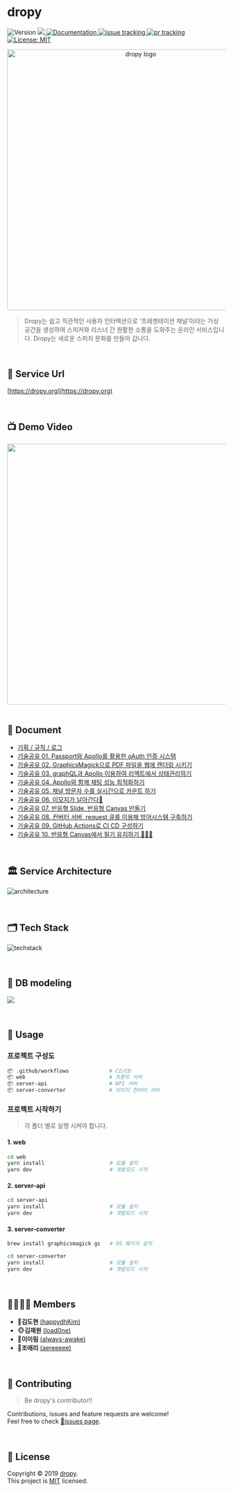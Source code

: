 # dropy
<p>
<!-- version -->
  <img alt="Version" src="https://img.shields.io/badge/version-1.2.2-blue.svg?cacheSeconds=2592000" />
<!-- release -->
  <a href="https://github.com/connect-foundation/2019-02/releases">
    <img src="https://img.shields.io/github/release-date/connect-foundation/2019-02?color=orange">
  </a>
<!-- doc -->
  <a href="https://github.com/connect-foundation/2019-02/wiki" target="_blank">
    <img alt="Documentation" src="https://img.shields.io/badge/documentation-yes-brightgreen.svg" />
  </a>
<!-- issue -->
  <a href="https://github.com/connect-foundation/2019-02/issues">
    <img alt="issue tracking" src="https://img.shields.io/github/issues/connect-foundation/2019-02"/>
  </a>
<!-- pr -->
  <a href="https://github.com/connect-foundation/2019-02/pulls">
    <img alt="pr tracking" src="https://img.shields.io/github/issues-pr/connect-foundation/2019-02"/>
  </a>
<!-- license -->
  <a href="https://github.com/connect-foundation/2019-02/blob/master/LICENSE.md" target="_blank">
    <img alt="License: MIT" src="https://img.shields.io/badge/License-MIT-yellow.svg" />
  </a>
</p>
<p align="middle">
    <img width="600" alt="dropy logo" src="https://user-images.githubusercontent.com/40539104/69215727-cf192200-0bad-11ea-89e0-e02852e2790b.png">
</p>


> Dropy는 쉽고 직관적인 사용자 인터랙션으로 ‘프레젠테이션 채널’이라는 가상 공간을 생성하여 스피커와 리스너 간 원활한 소통을 도와주는 온라인 서비스입니다.
> Dropy는 새로운 스피치 문화를 만들어 갑니다.

<br>


## 🐤 Service Url
[https://dropy.org](https://dropy.org)

<br>

## 📺 Demo Video

<a href="https://www.youtube.com/watch?v=233P-EtFJbg&feature=youtu.be" target="_blank">
  <img src="https://kr.object.ncloudstorage.com/privatebucket/screenshot__dropy_demo.png" width="600">
</a>

<br>
<br>

## 📝 Document

- [기획 / 규칙 / 로그](https://github.com/connect-foundation/2019-02/wiki)
- [기술공유 01. Passport와 Apollo를 활용한 oAuth 인증 시스템](https://github.com/connect-foundation/2019-02/wiki/%EA%B8%B0%EC%88%A0%EA%B3%B5%EC%9C%A0-01.-Passport%EC%99%80-Apollo%EB%A5%BC-%ED%99%9C%EC%9A%A9%ED%95%9C-oAuth-%EC%9D%B8%EC%A6%9D-%EC%8B%9C%EC%8A%A4%ED%85%9C)
- [기술공유 02. GraphicsMagick으로 PDF 파일을 웹에 렌더링 시키기](https://github.com/connect-foundation/2019-02/wiki/%EA%B8%B0%EC%88%A0%EA%B3%B5%EC%9C%A0-02.-GraphicsMagick%EC%9C%BC%EB%A1%9C-PDF-%ED%8C%8C%EC%9D%BC%EC%9D%84-%EC%9B%B9%EC%97%90-%EB%A0%8C%EB%8D%94%EB%A7%81-%EC%8B%9C%ED%82%A4%EA%B8%B0)
- [기술공유 03. graphQL과 Apollo 이용하여 리액트에서 상태관리하기](https://github.com/connect-foundation/2019-02/wiki/%EA%B8%B0%EC%88%A0%EA%B3%B5%EC%9C%A0-03.-graphQL%EA%B3%BC-Apollo-%EC%9D%B4%EC%9A%A9%ED%95%98%EC%97%AC-%EB%A6%AC%EC%95%A1%ED%8A%B8%EC%97%90%EC%84%9C-%EC%83%81%ED%83%9C%EA%B4%80%EB%A6%AC%ED%95%98%EA%B8%B0)
- [기술공유 04. Apollo와 함께 채팅 성능 최적화하기](https://github.com/connect-foundation/2019-02/wiki/%EA%B8%B0%EC%88%A0%EA%B3%B5%EC%9C%A0-04.-Apollo%EC%99%80-%ED%95%A8%EA%BB%98-%EC%B1%84%ED%8C%85-%EC%84%B1%EB%8A%A5-%EC%B5%9C%EC%A0%81%ED%99%94%ED%95%98%EA%B8%B0)
- [기술공유 05. 채널 방문자 수를 실시간으로 카운트 하기](https://github.com/connect-foundation/2019-02/wiki/%EA%B8%B0%EC%88%A0%EA%B3%B5%EC%9C%A0-05.-%EC%B1%84%EB%84%90-%EB%B0%A9%EB%AC%B8%EC%9E%90-%EC%88%98%EB%A5%BC-%EC%8B%A4%EC%8B%9C%EA%B0%84%EC%9C%BC%EB%A1%9C-%EC%B9%B4%EC%9A%B4%ED%8A%B8-%ED%95%98%EA%B8%B0%F0%9F%A6%89)
- [기술공유 06. 이모지가 날아간다🤭](https://github.com/connect-foundation/2019-02/wiki/%EA%B8%B0%EC%88%A0%EA%B3%B5%EC%9C%A0-06.-%EC%9D%B4%EB%AA%A8%EC%A7%80%EA%B0%80-%EB%82%A0%EC%95%84%EA%B0%84%EB%8B%A4%F0%9F%A4%AD)
- [기술공유 07. 반응형 Slide, 반응형 Canvas 만들기](https://github.com/connect-foundation/2019-02/wiki/%EA%B8%B0%EC%88%A0%EA%B3%B5%EC%9C%A0-07.--%EB%B0%98%EC%9D%91%ED%98%95-Slide,-%EB%B0%98%EC%9D%91%ED%98%95-Canvas-%EB%A7%8C%EB%93%A4%EA%B8%B0)
- [기술공유 08. 컨버터 서버, request 큐를 이용해 방어시스템 구축하기](https://github.com/connect-foundation/2019-02/wiki/%EA%B8%B0%EC%88%A0%EA%B3%B5%EC%9C%A0-08.-%EC%BB%A8%EB%B2%84%ED%84%B0-%EC%84%9C%EB%B2%84,-request-%ED%81%90%EB%A5%BC-%EC%9D%B4%EC%9A%A9%ED%95%B4-%EB%B0%A9%EC%96%B4%EC%8B%9C%EC%8A%A4%ED%85%9C-%EA%B5%AC%EC%B6%95%ED%95%98%EA%B8%B0)
- [기술공유 09. GitHub Actions로 CI CD 구성하기](https://github.com/connect-foundation/2019-02/wiki/%EA%B8%B0%EC%88%A0%EA%B3%B5%EC%9C%A0-09.-GitHub-Actions%EB%A1%9C-CI-CD-%EA%B5%AC%EC%84%B1%ED%95%98%EA%B8%B0)
- [기술공유 10. 반응형 Canvas에서 필기 유지하기 👩🏻‍🎨](https://github.com/connect-foundation/2019-02/wiki/%EA%B8%B0%EC%88%A0-%EA%B3%B5%EC%9C%A0-10.-%EB%B0%98%EC%9D%91%ED%98%95-Canvas%EC%97%90%EC%84%9C-%ED%95%84%EA%B8%B0-%EC%9C%A0%EC%A7%80%ED%95%98%EA%B8%B0-%F0%9F%91%A9%F0%9F%8F%BB%E2%80%8D%F0%9F%8E%A8)
<br>

## 🏛 Service Architecture
![architecture](https://user-images.githubusercontent.com/29801123/87169897-962fe800-c30b-11ea-9c7e-c852f6e9dfb9.png)

<br>

## 🗂 Tech Stack
![techstack](https://user-images.githubusercontent.com/29801123/87169926-a051e680-c30b-11ea-97df-4128127fbac2.png)
 
<br>

## 💾 DB modeling
![](https://kr.object.ncloudstorage.com/dropy/01_IMG_DONT_TOUCH/db_modeling.png)

<br>

## 🔨 Usage
### 프로젝트 구성도
```bash
📦 .github/workflows             # CI/CD
📦 web                           # 프론트 서버
📦 server-api                    # API 서버
📦 server-converter              # 이미지 컨버터 서버
```

### 프로젝트 시작하기
> 각 폴더 별로 실행 시켜야 합니다.
#### 1. web
```bash
cd web
yarn install                     # 모듈 설치
yarn dev                         # 개발모드 시작
```

#### 2. server-api
```bash
cd server-api
yarn install                     # 모듈 설치
yarn dev                         # 개발모드 시작
```

#### 3. server-converter
```bash
brew install graphicsmagick gs   # OS 패키지 설치

cd server-converter
yarn install                     # 모듈 설치
yarn dev                         # 개발모드 시작
```

<br>

##  👨‍👨‍👧‍👧 Members

- 🐶**김도현** [(happydhKim)](https://github.com/happydhKim)
- 🐵**김재원** [(load0ne)](https://github.com/load0ne)
- 🦊**이미림** [(always-awake)](https://github.com/always-awake)
- 🐰**조애리** [(aereeeee)](https://github.com/aereeeee)

<br>

## 🤝 Contributing
> Be dropy's contributor!!

Contributions, issues and feature requests are welcome!<br />Feel free to check [📌issues page]( https://github.com/connect-foundation/2019-02/issues).

<br>

## 📝 License

Copyright © 2019 [dropy](https://github.com/connect-foundation/2019-02).  
This project is [MIT](https://github.com/connect-foundation/2019-02/blob/master/LICENSE.md) licensed.
